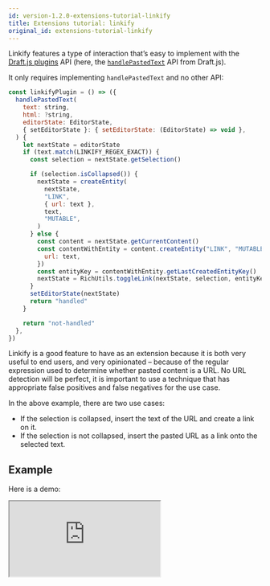 ```yaml
---
id: version-1.2.0-extensions-tutorial-linkify
title: Extensions tutorial: linkify
original_id: extensions-tutorial-linkify
---
```


Linkify features a type of interaction that’s easy to implement with the [Draft.js plugins](https://www.draft-js-plugins.com/) API (here, the [`handlePastedText`](https://draftjs.org/docs/api-reference-editor#handlepastedtext) API from Draft.js).

It only requires implementing `handlePastedText` and no other API:

```jsx
const linkifyPlugin = () => ({
  handlePastedText(
    text: string,
    html: ?string,
    editorState: EditorState,
    { setEditorState }: { setEditorState: (EditorState) => void },
  ) {
    let nextState = editorState
    if (text.match(LINKIFY_REGEX_EXACT)) {
      const selection = nextState.getSelection()

      if (selection.isCollapsed()) {
        nextState = createEntity(
          nextState,
          "LINK",
          { url: text },
          text,
          "MUTABLE",
        )
      } else {
        const content = nextState.getCurrentContent()
        const contentWithEntity = content.createEntity("LINK", "MUTABLE", {
          url: text,
        })
        const entityKey = contentWithEntity.getLastCreatedEntityKey()
        nextState = RichUtils.toggleLink(nextState, selection, entityKey)
      }
      setEditorState(nextState)
      return "handled"
    }

    return "not-handled"
  },
})
```

Linkify is a good feature to have as an extension because it is both very useful to end users, and very opinionated – because of the regular expression used to determine whether pasted content is a URL. No URL detection will be perfect, it is important to use a technique that has appropriate false positives and false negatives for the use case.

In the above example, there are two use cases:

- If the selection is collapsed, insert the text of the URL and create a link on it.
- If the selection is not collapsed, insert the pasted URL as a link onto the selected text.

## Example

Here is a demo:

<iframe src="https://demo.draftail.org/storybook/iframe.html?selectedKind=Plugins&selectedStory=Linkify" class="iframe iframe--docs-200"></iframe>
